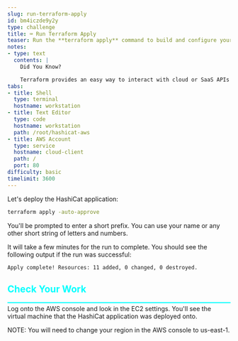 ```yaml
---
slug: run-terraform-apply
id: bm4iczde9y2y
type: challenge
title: ⌨️ Run Terraform Apply
teaser: Run the **terraform apply** command to build and configure your infrastructure.
notes:
- type: text
  contents: |
    Did You Know?

    Terraform provides an easy way to interact with cloud or SaaS APIs to get you up and running quickly.
tabs:
- title: Shell
  type: terminal
  hostname: workstation
- title: Text Editor
  type: code
  hostname: workstation
  path: /root/hashicat-aws
- title: AWS Account
  type: service
  hostname: cloud-client
  path: /
  port: 80
difficulty: basic
timelimit: 3600
---
```

<style type="text/css" rel="stylesheet">
hr.cyan { background-color: cyan; color: cyan; height: 2px; margin-bottom: -10px; }
h2.cyan { color: cyan; }
</style>Let's deploy the HashiCat application:

```bash
terraform apply -auto-approve
```

You'll be prompted to enter a short prefix. You can use your name or any other short string of letters and numbers.

It will take a few minutes for the run to complete. You should see the following output if the run was successful:

```
Apply complete! Resources: 11 added, 0 changed, 0 destroyed.
```

<h2 class="cyan">Check Your Work</h2>
<hr class="cyan">

Log onto the AWS console and look in the EC2 settings. You'll see the virtual machine that the HashiCat application was deployed onto.

NOTE: You will need to change your region in the AWS console to us-east-1.